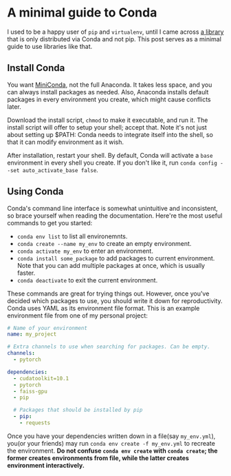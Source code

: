 # A minimal guide to Conda

I used to be a happy user of `pip` and `virtualenv`, until I came across [a library][1] that is only distributed via Conda and not pip. This post serves as a minimal guide to use libraries like that.

## Install Conda

You want [MiniConda][2], not the full Anaconda. It takes less space, and you can always install packages as needed. Also, Anaconda installs default packages in every environment you create, which might cause conflicts later.

Download the install script, `chmod` to make it executable, and run it. The install script will offer to setup your shell; accept that. Note it's not just about setting up $PATH: Conda needs to integrate itself into the shell, so that it can modify environment as it wish.

After installation, restart your shell. By default, Conda will activate a `base` environment in every shell you create. If you don't like it, run `conda config --set auto_activate_base false`.


## Using Conda

Conda's command line interface is somewhat unintuitive and inconsistent, so brace yourself when reading the documentation. Here're the most useful commands to get you started:

* `conda env list` to list all environemnts.
* `conda create --name my_env` to create an empty environment.
* `conda activate my_env` to enter an environment.
* `conda install some_package` to add packages to current environment. Note that you can add multiple packages at once, which is usually faster.
* `conda deactivate` to exit the current environment.

These commands are great for trying things out. However, once you've decided which packages to use, you should write it down for reproductivity. Conda uses YAML as its environment file format. This is an example environment file from one of my personal project:

```yaml
# Name of your environment
name: my_project

# Extra channels to use when searching for packages. Can be empty.
channels:
  - pytorch

dependencies:
  - cudatoolkit=10.1
  - pytorch
  - faiss-gpu
  - pip

  # Packages that should be installed by pip
  - pip:
    - requests
```

Once you have your dependencies written down in a file(say `my_env.yml`), you(or your friends) may run `conda env create -f my_env.yml` to recreate the environment. **Do not confuse `conda env create` with `conda create`; the former creates environments from file, while the latter creates environment interactively.**


[1]: https://github.com/facebookresearch/faiss/blob/master/INSTALL.md
[2]: https://docs.conda.io/en/latest/miniconda.html

